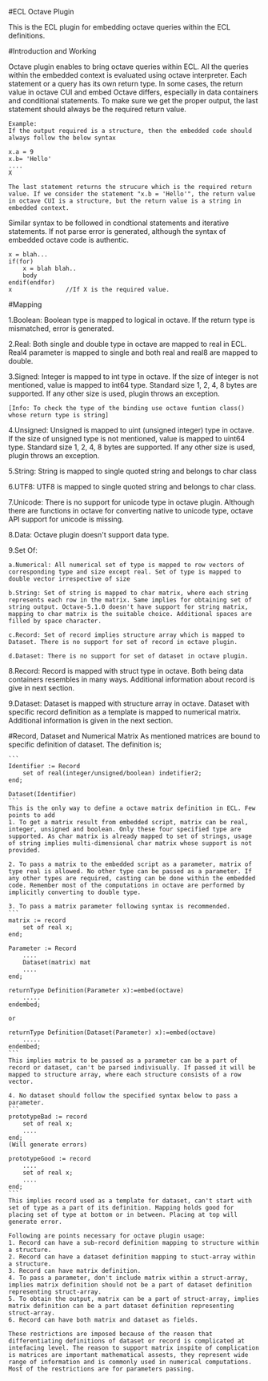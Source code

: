 #ECL Octave Plugin

This is the ECL plugin for embedding octave queries within the ECL definitions.

#Introduction and Working

Octave plugin enables to bring octave queries within ECL. All the queries within the embedded context is evaluated using octave interpreter. Each statement or a query has its own return type. In some cases, the return value in octave CUI and embed Octave differs, especially in data containers and conditional statements. To make sure we get the proper output, the last statement should always be the required return value.

```
Example:
If the output required is a structure, then the embedded code should always follow the below syntax

x.a = 9
x.b= 'Hello'
....
X

The last statement returns the strucure which is the required return value. If we consider the statement "x.b = 'Hello'", the return value in octave CUI is a structure, but the return value is a string in embedded context.
```

Similar syntax to be followed in condtional statements and iterative statements. If not parse error is generated, although the syntax of embedded octave code is authentic.

```
x = blah...
if(for)
    x = blah blah..
    body
endif(endfor)
x               //If X is the required value.
```

#Mapping

1.Boolean:
    Boolean type is mapped to logical in octave. If the return type is mismatched, error is generated.

2.Real:
    Both single and double type in octave are mapped to real in ECL. Real4 parameter is mapped to single and both real and real8 are mapped to double.

3.Signed:
    Integer is mapped to int type in octave. If the size of integer is not mentioned, value is mapped to int64 type. Standard size 1, 2, 4, 8 bytes are supported. If any other size is used, plugin throws an exception.

    [Info: To check the type of the binding use octave funtion class() whose return type is string]

4.Unsigned:
    Unsigned is mapped to uint (unsigned integer) type in octave. If the size of unsigned type is not mentioned, value is mapped to uint64 type. Standard size 1, 2, 4, 8 bytes are supported. If any other size is used, plugin throws an exception.

5.String:
    String is mapped to single quoted string and belongs to char class

6.UTF8:
    UTF8 is mapped to single quoted string and belongs to char class.

7.Unicode:
    There is no support for unicode type in octave plugin. Although there are functions in octave for converting native to unicode type, octave API support for unicode is missing.

8.Data:
    Octave plugin doesn't support data type.

9.Set Of:

    a.Numerical: All numerical set of type is mapped to row vectors of corresponding type and size except real. Set of type is mapped to double vector irrespective of size

    b.String: Set of string is mapped to char matrix, where each string represents each row in the matrix. Same implies for obtaining set of string output. Octave-5.1.0 doesn't have support for string matrix, mapping to char matrix is the suitable choice. Additional spaces are filled by space character.

    c.Record: Set of record implies structure array which is mapped to Dataset. There is no support for set of record in octave plugin.

    d.Dataset: There is no support for set of dataset in octave plugin.

8.Record:
    Record is mapped with struct type in octave. Both being data containers resembles in many ways. Additional information about record is give in next section.

9.Dataset:
    Dataset is mapped with structure array in octave. Dataset with specific record definition as a template is mapped to numerical matrix. Additional information is given in the next section.

#Record, Dataset and Numerical Matrix
    As mentioned matrices are bound to specific definition of dataset. The definition is;

    ```
    Identifier := Record
        set of real(integer/unsigned/boolean) indetifier2;
    end;

    Dataset(Identifier)
    ```
    This is the only way to define a octave matrix definition in ECL. Few points to add
    1. To get a matrix result from embedded script, matrix can be real, integer, unsigned and boolean. Only these four specified type are supported. As char matrix is already mapped to set of strings, usage of string implies multi-dimensional char matrix whose support is not provided.

    2. To pass a matrix to the embedded script as a parameter, matrix of type real is allowed. No other type can be passed as a parameter. If any other types are required, casting can be done within the embedded code. Remember most of the computations in octave are performed by implicitly converting to double type.

    3. To pass a matrix parameter following syntax is recommended.
    ```
    matrix := record
        set of real x;
    end;

    Parameter := Record
        ....
        Dataset(matrix) mat
        ....
    end;

    returnType Definition(Parameter x):=embed(octave)
        .....
    endembed;

    or 

    returnType Definition(Dataset(Parameter) x):=embed(octave)
        .....
    endembed;
    ```
    This implies matrix to be passed as a parameter can be a part of record or dataset, can't be parsed indivisually. If passed it will be mapped to structure array, where each structure consists of a row vector.

    4. No dataset should follow the specified syntax below to pass a parameter.
    ```
    prototypeBad := record
        set of real x;
        ....
    end;
    (Will generate errors)

    prototypeGood := record
        ....
        set of real x;
        ....
    end;
    ```
    This implies record used as a template for dataset, can't start with set of type as a part of its definition. Mapping holds good for placing set of type at bottom or in between. Placing at top will generate error.

    Following are points necessary for octave plugin usage:
    1. Record can have a sub-record definition mapping to structure within a structure.
    2. Record can have a dataset definition mapping to stuct-array within a structure.
    3. Record can have matrix definition.
    4. To pass a parameter, don't include matrix within a struct-array, implies matrix definition should not be a part of dataset definition representing struct-array.
    5. To obtain the output, matrix can be a part of struct-array, implies matrix definition can be a part dataset definition representing struct-array.
    6. Record can have both matrix and dataset as fields.

    These restrictions are imposed because of the reason that differentiating definitions of dataset or record is complicated at intefacing level. The reason to support matrix inspite of complication is matrices are important mathematical assests, they represent wide range of information and is commonly used in numerical computations. Most of the restrictions are for parameters passing.

